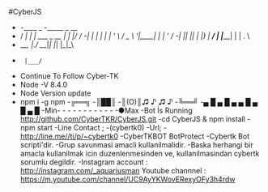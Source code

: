 
#CyberJS
-   -____      _                  -_____ _  __
- / ___|   _| |__   ___ _ __   |_   _| |/ /
-| |  | | | | '_ \ / _ \ '__|____| | | ' /
-| |__| |_| | |_) |  __/ | |_____| | | . \
- \____\__, |_.__/ \___|_|       |_| |_|\_\
-      |___/
-    Continue To Follow Cyber-TK
-    Node -V 8.4.0
-    Node Version update 
-    npm i -g npm
-╔══╗ 
-║██║ 
-║(O)║♫ ♪ ♫ ♪
-╚══╝
-▄ █ ▄ █ ▄ ▄ █ ▄ █ ▄ █
-Min- - - - - - - - - - - -●Max 
-Bot İs Running
 http://github.com/CyberTKR/CyberJS.git
 -cd CyberJS & npm install
 -npm start
-Line Contact ;
-(cybertk0)
-Url;
-http://line.me//ti/p/~cybertk0
-CyberTKBOT BotProtect
-Cybertk Bot scripti'dir.
-Grup savunmasi amacli kullanilmalidir.
-Baska herhangi bir amacla kullanilmak icin duzenlenmesinden ve, kullanilmasindan cybertk sorumlu degildir.
-Instagram account : http://instagram.com/_aquariusman Youtube channnel : https://m.youtube.com/channel/UC9AyYKWovERexyOFy3h4rdw

 
